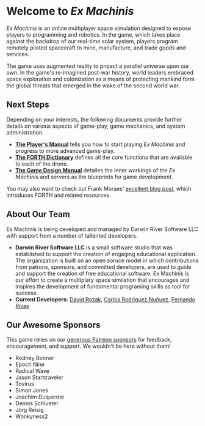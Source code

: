 # Welcome to _Ex Machinis_

_Ex Machinis_ is an online multiplayer space simulation designed to expose players to programming and robotics. In the game, which takes place against the backdrop of our real-time solar system, players program remotely piloted spacecraft to mine, manufacture, and trade goods and services.

The game uses augmented reality to project a parallel universe upon our own. In the game's re-imagined post-war history, world leaders embraced space exploration and colonization as a means of protecting mankind form the global threats that emerged in the wake of the second world war.

## Next Steps

Depending on your interests, the following documents provide further details on various aspects of game-play, game mechanics, and system administration.

* **[The Player's Manual](https://advolition.com/players-manual)** tells you how to start playing _Ex Machinis_ and progress to more advanced game-play.
* **[The FORTH Dictionary](documents/dictionary.md)** defines all the core functions that are available to each of the drone. 
* **[The Game Design Manual](documents/mechanics.md)** detailes the inner workings of the _Ex Machinis_ and servers as the blueprints for game development.

You may also want to check out Frank Moraes' [excellent blog post](https://www.whoishostingthis.com/resources/forth-programming/), which introduces FORTH and related resources.

## About Our Team

Ex Machinis is being developed and managed by Darwin River Software LLC with support from a number of tallented developers.  

* **Darwin River Software LLC** is a small software studio that was established to support the creation of engaging educational application.  The organization is built on an open soruce model in which contributions from patrons, sponsors, and committed developers, are used to guide and support the creation of free educational software.  Ex Machinis is our effort to create a multiplary space similation that encourages and inspires the development of fundamental programing skills as tool for success. 
* **Current Developers:** [David Rozak](https://github.com/darozak), [Carlos Rodriguez Nuñuez](https://github.com/crodnun), [Fernando Rivas](https://github.com/freelancefrivas)

## Our Awesome Sponsors

This game relies on our [generous Patreon sponsors](https://patreon.com/exmachinis) for feedback, encouragement, and support. We wouldn't be here without them!

* Rodney Bonner
* Epoch Nine
* Radical Wave
* Jason Starttraveler
* Tovirus
* Simon Jones
* Joachim Duquesne
* Dennis Schlueter
* Jörg Reisig
* Wonkyness2
